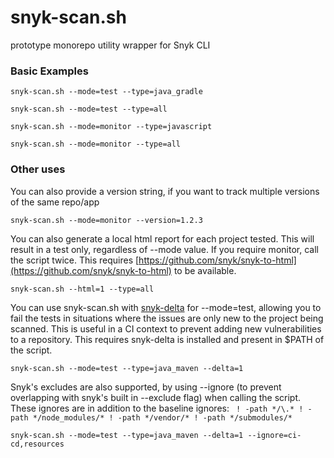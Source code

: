 # snyk-scan.sh
prototype monorepo utility wrapper for Snyk CLI
###  Basic Examples
```
snyk-scan.sh --mode=test --type=java_gradle
```
```
snyk-scan.sh --mode=test --type=all
```
```
snyk-scan.sh --mode=monitor --type=javascript
```
```
snyk-scan.sh --mode=monitor --type=all
```
### Other uses
You can also provide a version string, if you want to track multiple versions of the same repo/app
```
snyk-scan.sh --mode=monitor --version=1.2.3
```
You can also generate a local html report for each project tested. This will result in a test only, regardless of --mode value.  If you require monitor, call the script twice.
This requires [https://github.com/snyk/snyk-to-html](https://github.com/snyk/snyk-to-html) to be available.
```
snyk-scan.sh --html=1 --type=all
```
You can use snyk-scan.sh with [snyk-delta](https://github.com/snyk-tech-services/snyk-delta) for --mode=test, allowing you to fail the tests in situations where the issues are only new to the project being scanned. This is useful in a CI context to prevent adding new vulnerabilities to a repository. This requires snyk-delta is installed and present in $PATH of the script.
```
snyk-scan.sh --mode=test --type=java_maven --delta=1
```
Snyk's excludes are also supported, by using --ignore (to prevent overlapping with snyk's built in --exclude flag) when calling the script. These ignores are in addition to the baseline ignores: ` ! -path */\.* ! -path */node_modules/* ! -path */vendor/* ! -path */submodules/*`
```
snyk-scan.sh --mode=test --type=java_maven --delta=1 --ignore=ci-cd,resources
```